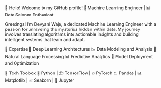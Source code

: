 👋 Hello! Welcome to my GitHub profile!
🤖 Machine Learning Engineer | 📊 Data Science Enthusiast 

Greetings! I'm Devyani Waje, a dedicated Machine Learning Engineer with a passion for unraveling the mysteries hidden within data. My journey involves translating algorithms into actionable insights and building intelligent systems that learn and adapt.

💼 Expertise
🧠 Deep Learning Architectures
📉 Data Modeling and Analysis
🤖 Natural Language Processing
📊 Predictive Analytics
🚀 Model Deployment and Optimization

🔧 Tech Toolbox
🐍 Python | 📦 TensorFlow | 🔥 PyTorch 
📉 Pandas | 📊 Matplotlib | 📈 Seaborn | 📓 Jupyter
